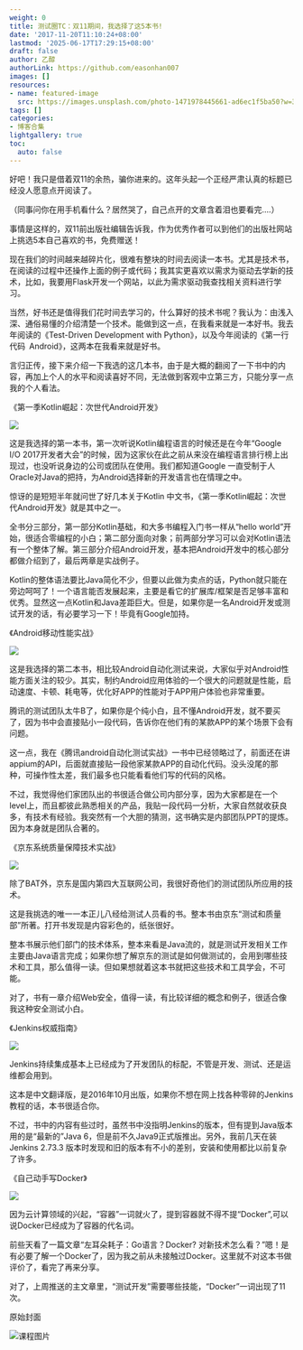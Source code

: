 ```yaml
---
weight: 0
title: 测试圈TC：双11期间，我选择了这5本书!
date: '2017-11-20T11:10:24+08:00'
lastmod: '2025-06-17T17:29:15+08:00'
draft: false
author: 乙醇
authorLink: https://github.com/easonhan007
images: []
resources:
- name: featured-image
  src: https://images.unsplash.com/photo-1471978445661-ad6ec1f5ba50?w=300
tags: []
categories:
- 博客合集
lightgallery: true
toc:
  auto: false
---
```




好吧！我只是借着双11的余热，骗你进来的。这年头起一个正经严肃认真的标题已经没人愿意点开阅读了。

（同事问你在用手机看什么？居然哭了，自己点开的文章含着泪也要看完....）

事情是这样的，双11前出版社编辑告诉我，作为优秀作者可以到他们的出版社网站上挑选5本自己喜欢的书，免费赠送！

现在我们的时间越来越碎片化，很难有整块的时间去阅读一本书。尤其是技术书，在阅读的过程中还操作上面的例子或代码；我其实更喜欢以需求为驱动去学新的技术，比如，我要用Flask开发一个网站，以此为需求驱动我查找相关资料进行学习。

当然，好书还是值得我们花时间去学习的，什么算好的技术书呢？我认为：由浅入深、通俗易懂的介绍清楚一个技术。能做到这一点，在我看来就是一本好书。我去年阅读的《Test-Driven Development with Python》，以及今年阅读的《第一行代码 Android》，这两本在我看来就是好书。

言归正传，接下来介绍一下我选的这几本书，由于是大概的翻阅了一下书中的内容，再加上个人的水平和阅读喜好不同，无法做到客观中立第三方，只能分享一点我的个人看法。

《第一季Kotlin崛起：次世代Android开发》

![](http://img.testclass.net/kotlin_book.png)

这是我选择的第一本书，第一次听说Kotlin编程语言的时候还是在今年“Google I/O 2017开发者大会”的时候，因为这家伙在此之前从来没在编程语言排行榜上出现过，也没听说身边的公司或团队在使用。我们都知道Google 一直受制于人Oracle对Java的把持，为Android选择新的开发语言也在情理之中。

惊讶的是短短半年就问世了好几本关于Kotlin 中文书，《第一季Kotlin崛起：次世代Android开发》就是其中之一。

全书分三部分，第一部分Kotlin基础，和大多书编程入门书一样从“hello world”开始，很适合零编程的小白；第二部分面向对象；前两部分学习可以会对Kotlin语法有一个整体了解。第三部分介绍Android开发，基本把Android开发中的核心部分都做介绍到了，最后两章是实战例子。

Kotlin的整体语法要比Java简化不少，但要以此做为卖点的话，Python就只能在旁边呵呵了！一个语言能否发展起来，主要是看它的扩展库/框架是否足够丰富和优秀。显然这一点Kotlin和Java差距巨大。但是，如果你是一名Android开发或测试开发的话，有必要学习一下！毕竟有Google加持。


《Android移动性能实战》

![](http://img.testclass.net/android_per_book.png)

这是我选择的第二本书，相比较Android自动化测试来说，大家似乎对Android性能方面关注的较少。其实，制约Android应用体验的一个很大的问题就是性能，启动速度、卡顿、耗电等，优化好APP的性能对于APP用户体验也非常重要。

腾讯的测试团队太牛B了，如果你是个纯小白，且不懂Android开发，就不要买了，因为书中会直接贴小一段代码，告诉你在他们有的某款APP的某个场景下会有问题。

这一点，我在《腾讯android自动化测试实战》一书中已经领略过了，前面还在讲appium的API，后面就直接贴一段他家某款APP的自动化代码。没头没尾的那种，可操作性太差，我们最多也只能看看他们写的代码的风格。

不过，我觉得他们家团队出的书很适合做公司内部分享，因为大家都是在一个level上，而且都彼此熟悉相关的产品，我贴一段代码一分析，大家自然就收获良多，有技术有经验。我突然有一个大胆的猜测，这书确实是内部团队PPT的提炼。因为本身就是团队合著的。


《京东系统质量保障技术实战》

![](http://img.testclass.net/jd_test_book.png)

除了BAT外，京东是国内第四大互联网公司，我很好奇他们的测试团队所应用的技术。

这是我挑选的唯一一本正儿八经给测试人员看的书。整本书由京东“测试和质量部”所著。打开书发现是内容彩色的，纸张很好。

整本书展示他们部门的技术体系，整本来看是Java流的，就是测试开发相关工作主要由Java语言完成；如果你想了解京东的测试是如何做测试的，会用到哪些技术和工具，那么值得一读。但如果想就着这本书就把这些技术和工具学会，不可能。

对了，书有一章介绍Web安全，值得一读，有比较详细的概念和例子，很适合像我这种安全测试小白。


《Jenkins权威指南》

![](http://img.testclass.net/jenkins_book.png)

Jenkins持续集成基本上已经成为了开发团队的标配，不管是开发、测试、还是运维都会用到。

这本是中文翻译版，是2016年10月出版，如果你不想在网上找各种零碎的Jenkins教程的话，本书很适合你。

不过，书中的内容有些过时，虽然书中没指明Jenkins的版本，但有提到Java版本用的是“最新的”Java 6，但是前不久Java9正式版推出。另外，我前几天在装 Jenkins 2.73.3 版本时发现和旧的版本有不小的差别，安装和使用都比以前复杂了许多。


《自己动手写Docker》

![](http://img.testclass.net/docker_book.png)

因为云计算领域的兴起，“容器”一词就火了，提到容器就不得不提“Docker”,可以说Docker已经成为了容器的代名词。

前些天看了一篇文章“左耳朵耗子：Go语言？Docker? 对新技术怎么看？”嗯！是有必要了解一个Docker了，因为我之前从未接触过Docker。这里就不对这本书做评价了，看完了再来分享。

对了，上周推送的主文章里，“测试开发”需要哪些技能，“Docker”一词出现了11次。




原始封面

![课程图片](https://images.unsplash.com/photo-1471978445661-ad6ec1f5ba50?w=300)

